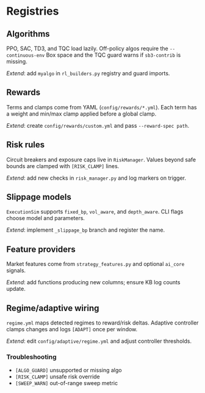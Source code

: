 # Registries

## Algorithms
PPO, SAC, TD3, and TQC load lazily. Off-policy algos require the `--continuous-env` Box space and the TQC guard warns if `sb3-contrib` is missing.

*Extend*: add `myalgo` in `rl_builders.py` registry and guard imports.

## Rewards
Terms and clamps come from YAML (`config/rewards/*.yml`). Each term has a weight and min/max clamp applied before a global clamp.

*Extend*: create `config/rewards/custom.yml` and pass `--reward-spec path`.

## Risk rules
Circuit breakers and exposure caps live in `RiskManager`. Values beyond safe bounds are clamped with `[RISK_CLAMP]` lines.

*Extend*: add new checks in `risk_manager.py` and log markers on trigger.

## Slippage models
`ExecutionSim` supports `fixed_bp`, `vol_aware`, and `depth_aware`. CLI flags choose model and parameters.

*Extend*: implement `_slippage_bp` branch and register the name.

## Feature providers
Market features come from `strategy_features.py` and optional `ai_core` signals.

*Extend*: add functions producing new columns; ensure KB log counts update.

## Regime/adaptive wiring
`regime.yml` maps detected regimes to reward/risk deltas. Adaptive controller clamps changes and logs `[ADAPT]` once per window.

*Extend*: edit `config/adaptive/regime.yml` and adjust controller thresholds.

### Troubleshooting
- `[ALGO_GUARD]` unsupported or missing algo
- `[RISK_CLAMP]` unsafe risk override
- `[SWEEP_WARN]` out-of-range sweep metric
